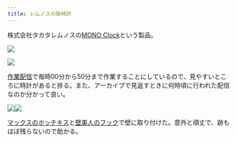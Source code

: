 ```yaml
---
title: レムノスの掛時計
---
```

株式会社タカタレムノスの[MONO Clock](https://www.amazon.co.jp/dp/B004UIT8BK)という製品。

![](https://lh4.googleusercontent.com/OTxP7FrROLjKlPjCGrz71Twi3ySak10RVBbq0Q42uKbPjwN4VG7rMMihW_LiIvn49DB-L6xB561kxS1rxaWQFg_P5fjTX105tkUeOK3HDcIiJwq0QfO9bYHVWjiYsrWeP78Dj13KdnTI3g37zjSYAOrZIX6sN62TES1R3m0NDNyOJoCeuORJR2CE)

![](https://lh6.googleusercontent.com/M4fSOQulq5AbPomkcs83iSpnAaDUkY5giDz_nnmO3a922f11WN9KA8x5Ng6sSaOKnvO2qTwLstiM-dQwPRyPWvi5jKGeaXBTZEkY9LFREG-V_MixuAGv0J9FGel8Y01BEJG2_Bxsk7g8k_fe9_yCpgIr8VFJY1N9ye2bY8F2-7iaBU5oFqYbvLEO)

[作業配信](https://www.youtube.com/channel/UC5s-KpSDGzxWPWNv94PnJHw)で毎時00分から50分まで作業することにしているので、見やすいところに時計があると捗る。また、アーカイブで見返すときに何時頃に行われた配信なのか分かって良い。

![](https://lh5.googleusercontent.com/3NTVTZPcjNTW2FZVUDnuAEYkt8SU0zGjVGr8v2IRfTNGxHc0CuWDeLYlNDdzTQJs7sb8z-mBtJYgxaJtNYNrMuv_sd8KVckseZ7Btu-fT_jOVsS_KcXVX1qLcmuFjb2yhcPwlLUpaxhFFqpfXd034DihwOSdW6hxtvp3TPcfD4vWXo8IR6nQHcAi)![](https://lh5.googleusercontent.com/ayVrppc7rH8pGdxHfKmooIM7GWuugw5NE1u9-5wHyCxrfcj2VP6B-7yhmCM8mgf8Wd8Rd7Iuj6s-7mfkufZvd0AJttc40wVH9FUW8JDiYjz-n52lcQPbBuIkNO1Y6AVFe_bUDvmXdF01CUehI9WFyPnylpRAe_L07TNSzgpVEfOkUz-2bS0WyPDQ)

[マックスのホッチキス](https://www.amazon.co.jp/dp/B000O9WRWG)と[壁美人のフック](https://www.amazon.co.jp/dp/B00CU78TDG)で壁に取り付けた。意外と頑丈で、跡もほぼ残らないので助かる。
